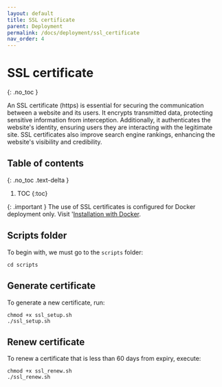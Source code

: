 ```yaml
---
layout: default
title: SSL certificate
parent: Deployment
permalink: /docs/deployment/ssl_certificate
nav_order: 4
---
```


# SSL certificate
{: .no_toc }

An SSL certificate (https) is essential for securing the communication between a website and its users. It encrypts transmitted data, protecting sensitive information from interception. Additionally, it authenticates the website's identity, ensuring users they are interacting with the legitimate site. SSL certificates also improve search engine rankings, enhancing the website's visibility and credibility.

## Table of contents
{: .no_toc .text-delta }

1. TOC
{:toc}

{: .important }
The use of SSL certificates is configured for Docker deployment only. Visit '[Installation with Docker]({{site.baseurl}}/docs/installation/installation_with_docker).

## Scripts folder

To begin with, we must go to the `scripts` folder:

```
cd scripts
```

## Generate certificate

To generate a new certificate, run: 

```
chmod +x ssl_setup.sh
./ssl_setup.sh
```

## Renew certificate

To renew a certificate that is less than 60 days from expiry, execute:

```
chmod +x ssl_renew.sh
./ssl_renew.sh
```
